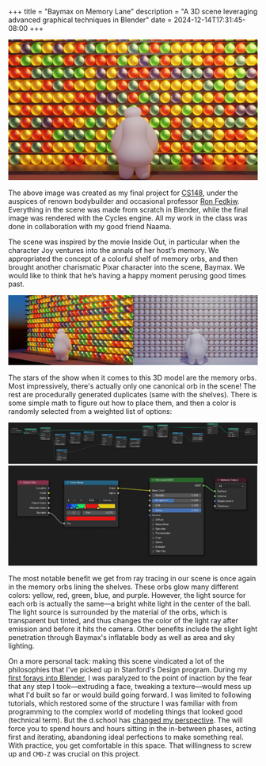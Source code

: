 +++
title = "Baymax on Memory Lane"
description = "A 3D scene leveraging advanced graphical techniques in Blender"
date = 2024-12-14T17:31:45-08:00
+++

![Baymax staring inquisitively at a wall of memory orbs from Inside Out](render.webp)

The above image was created as my final project for [CS148], under the
auspices of renown bodybuilder and occasional professor [Ron Fedkiw].
Everything in the scene was made from scratch in Blender, while the
final image was rendered with the Cycles engine. All my work in the
class was done in collaboration with my good friend Naama.

The scene was inspired by the movie Inside Out, in particular when the
character Joy ventures into the annals of her host’s memory. We
appropriated the concept of a colorful shelf of memory orbs, and then
brought another charismatic Pixar character into the scene, Baymax. We
would like to think that he’s having a happy moment perusing good times
past.

![An additional angle and a version without any textures](alt.webp)

The stars of the show when it comes to this 3D model are the memory
orbs. Most impressively, there's actually only one canonical orb in the
scene! The rest are procedurally generated duplicates (same with the
shelves). There is some simple math to figure out how to place them, and
then a color is randomly selected from a weighted list of options:

![Memory orb geometry nodes](geometry-nodes.png)
![Memory orb shader nodes](shader.png)

The most notable benefit we get from ray tracing in our scene is once
again in the memory orbs lining the shelves. These orbs glow many
different colors: yellow, red, green, blue, and purple. However, the
light source for each orb is actually the same—a bright white light in
the center of the ball. The light source is surrounded by the material
of the orbs, which is transparent but tinted, and thus changes the color
of the light ray after emission and before it hits the camera. Other
benefits include the slight light penetration through Baymax's
inflatable body as well as area and sky lighting.

On a more personal tack: making this scene vindicated a lot of the
philosophies that I've picked up in Stanford's Design program. During my
[first forays into Blender], I was paralyzed to the point of inaction by
the fear that any step I took—extruding a face, tweaking a texture—would
mess up what I'd built so far or would build going forward. I was
limited to following tutorials, which restored some of the structure I
was familiar with from programming to the complex world of modeling
things that looked good (technical term). But the d.school has [changed
my perspective]. The will force you to spend hours and hours sitting in
the in-between phases, acting first and iterating, abandoning ideal
perfections to make something real. With practice, you get comfortable
in this space. That willingness to screw up and `CMD-Z` was crucial on
this project.

[CS148]: https://cs148.stanford.edu
[Ron Fedkiw]: https://physbam.stanford.edu/~fedkiw/
[first forays into Blender]: @/posts/i-wrote-this-two/index.md#making-a-doughnut-in-blender
[changed my perspective]: https://fosstodon.org/@FIGBERT/113553595653702641
